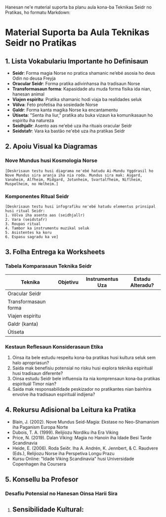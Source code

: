 Hanesan ne'e material suporta ba planu aula kona-ba Teknikas Seidr no Pratikas, ho formatu Markdown:

# Material Suporta ba Aula Teknikas Seidr no Pratikas

## 1. Lista Vokabulariu Importante ho Definisaun

- **Seidr**: Forma magia Norse no pratica shamanic ne’ebé asosia ho deus Odin no deusa Freyja
- **Oracular Seidr**: Forma pratika adivinhansa iha tradisaun Norse
- **Transformasaun forma**: Kapasidade atu muda forma fisika ida nian, hanesan animal
- **Viajen espiritu**: Pratika shamanic hodi viaja ba realidades seluk
- **Völva**: Feto profetisa iha sosiedade Norse
- **Galdr**: Forma kanta magika Norse ka encantamentu
- **Útiseta**: "Senta iha liur," pratika atu buka vizaun ka komunikasaun ho espiritu iha natureza
- **Seidhjallr**: Asento aas ne'ebé uza iha rituais oracular Seidr
- **Seidstafr**: Vara ka bastão ne'ebé uza iha pratikas Seidr

## 2. Apoiu Visual ka Diagramas

### Nove Mundus husi Kosmologia Norse

```
[Deskrisaun testu husi diagrama ne'ebé hatudu Ai-Mundu Yggdrasil ho Nove Mundus sira aranja iha nia roda. Mundus sira mak: Asgard, Vanaheim, Alfheim, Midgard, Jotunheim, Svartalfheim, Niflheim, Muspelheim, no Helheim.]
```

### Komponentes Ritual Seidr

```
[Deskrisaun testu husi infografiku ne'ebé hatudu elementus prinsipal husi ritual Seidr:
1. Völva iha asento aas (seidhjallr)
2. Vara (seidstafr)
3. Roupas ritual
4. Tambor ka instrumentu muzikal seluk
5. Asistentes ka koru
6. Espasu sagradu ka ve]
```

## 3. Folha Entrega ka Worksheets

### Tabela Komparasaun Teknika Seidr

| Teknika | Objetivu | Instrumentus Uza | Estadu Alteradu? |
|-----------|---------|------------|----------------|
| Oracular Seidr | | | |
| Transformasaun forma | | | |
| Viajen espiritu | | | |
| Galdr (kanta) | | | |
| Útiseta | | | |

### Kestaun Reflesaun Konsiderasaun Etika

1. Oinsa ita bele estudu respeitu kona-ba pratikas husi kultura seluk sem halo apropriasun?
2. Saida mak benefisiu potensial no risku husi explora teknika espirituál husi tradisaun diferente?
3. Oinsa estudu Seidr bele influensia ita nia komprensaun kona-ba pratikas espirituál Timor nian?
4. Saida mak responsabilidade peskizador no pratikantes nian bainhira envolve iha tradisaun espirituál indijena?

## 4. Rekursu Adisional ba Leitura ka Pratika

- Blain, J. (2002). Nove Mundus Seid-Magia: Ekstase no Neo-Shamanism iha Paganism Europa Norte
- Dubois, T. A. (1999). Relijiozu Nordiku iha Era Viking
- Price, N. (2019). Dalan Viking: Magia no Hanoin iha Idade Besi Tarde Scandinavia
- Heide, E. (2006). Roda Seiðr. Iha A. Andrén, K. Jennbert, & C. Raudvere (Eds.), Relijiozu Norse iha Perspetiva Longu Prazu
- Kursu Online: "Idade Viking Scandinavia" husi Universidade Copenhagen iha Coursera

## 5. Konsellu ba Profesor

### Desafiu Potensial no Hanesan Oinsa Harii Sira

1. **Sensibilidade Kultural**: 
   -
